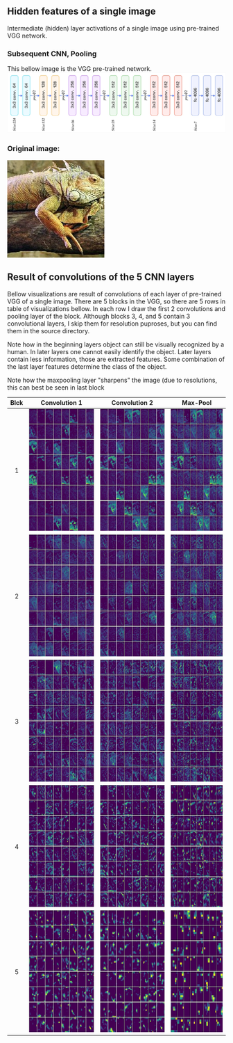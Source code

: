 ## Hidden features of a single image


Intermediate (hidden) layer activations of a single image using pre-trained VGG network.


### Subsequent CNN, Pooling

This bellow image is the VGG pre-trained network.
![alt text](Visuals/ActivationsSingleImage/vgg_arch.jpg "")

### Original image:

![alt text](Visuals/ActivationsSingleImage/0/original.jpg "")

## Result of convolutions of the 5 CNN layers

Bellow visualizations are result of convolutions of each layer of pre-trained VGG of a single image. 
There are 5 blocks in the VGG, so there are 5 rows in table of visualizations bellow.
In each row I draw the first 2 convolutions and pooling layer of the block. Although blocks 3, 4, and 5 contain 3 convolutional layers, I skip them for resolution puproses, but you can find them in the source directory.

Note how in the beginning layers object can still be visually recognized by a human. 
In later layers one cannot easily identify the object. Later layers contain less information, those are extracted features. Some combination of the last layer features determine the class of the object. 
 
Note how the maxpooling layer "sharpens" the image (due to resolutions, this can best be seen in last block

| Blck | Convolution 1 | Convolution 2 | Max-Pool |
|:-----:|:-------------:|:-------------:|:--------:|
| 1 |<img src="Visuals/ActivationsSingleImage/0/0.block1_conv1_0-64.jpg" width="280" height="280" />|<img src="Visuals/ActivationsSingleImage/0/1.block1_conv2_0-64.jpg" width="280" height="280" />|<img src="Visuals/ActivationsSingleImage/0/2.block1_pool_0-64.jpg" width="280" height="280" />  |
| 2 |<img src="Visuals/ActivationsSingleImage/0/3.block2_conv1_0-64.jpg" width="280" height="280" />|<img src="Visuals/ActivationsSingleImage/0/4.block2_conv2_0-64.jpg" width="280" height="280" />|<img src="Visuals/ActivationsSingleImage/0/5.block2_pool_0-64.jpg" width="280" height="280" />  |
| 3 |<img src="Visuals/ActivationsSingleImage/0/6.block3_conv1_0-64.jpg" width="280" height="280" />|<img src="Visuals/ActivationsSingleImage/0/7.block3_conv2_0-64.jpg" width="280" height="280" />|<img src="Visuals/ActivationsSingleImage/0/9.block3_pool_0-64.jpg" width="280" height="280" />  |
| 4 |<img src="Visuals/ActivationsSingleImage/0/10.block4_conv1_0-64.jpg" width="280" height="280" />|<img src="Visuals/ActivationsSingleImage/0/11.block4_conv2_0-64.jpg" width="280" height="280" />|<img src="Visuals/ActivationsSingleImage/0/13.block4_pool_0-64.jpg" width="280" height="280" /> |
| 5 |<img src="Visuals/ActivationsSingleImage/0/14.block5_conv1_0-64.jpg" width="280" height="280" />|<img src="Visuals/ActivationsSingleImage/0/15.block5_conv2_0-64.jpg" width="280" height="280" />|<img src="Visuals/ActivationsSingleImage/0/17.block5_pool_0-64.jpg" width="280" height="280" />  |


